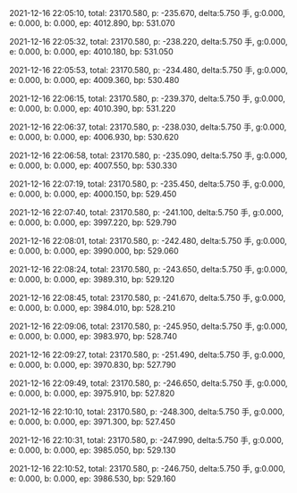 2021-12-16 22:05:10, total: 23170.580, p: -235.670, delta:5.750 手, g:0.000, e: 0.000, b: 0.000, ep: 4012.890, bp: 531.070

2021-12-16 22:05:32, total: 23170.580, p: -238.220, delta:5.750 手, g:0.000, e: 0.000, b: 0.000, ep: 4010.180, bp: 531.050

2021-12-16 22:05:53, total: 23170.580, p: -234.480, delta:5.750 手, g:0.000, e: 0.000, b: 0.000, ep: 4009.360, bp: 530.480

2021-12-16 22:06:15, total: 23170.580, p: -239.370, delta:5.750 手, g:0.000, e: 0.000, b: 0.000, ep: 4010.390, bp: 531.220

2021-12-16 22:06:37, total: 23170.580, p: -238.030, delta:5.750 手, g:0.000, e: 0.000, b: 0.000, ep: 4006.930, bp: 530.620

2021-12-16 22:06:58, total: 23170.580, p: -235.090, delta:5.750 手, g:0.000, e: 0.000, b: 0.000, ep: 4007.550, bp: 530.330

2021-12-16 22:07:19, total: 23170.580, p: -235.450, delta:5.750 手, g:0.000, e: 0.000, b: 0.000, ep: 4000.150, bp: 529.450

2021-12-16 22:07:40, total: 23170.580, p: -241.100, delta:5.750 手, g:0.000, e: 0.000, b: 0.000, ep: 3997.220, bp: 529.790

2021-12-16 22:08:01, total: 23170.580, p: -242.480, delta:5.750 手, g:0.000, e: 0.000, b: 0.000, ep: 3990.000, bp: 529.060

2021-12-16 22:08:24, total: 23170.580, p: -243.650, delta:5.750 手, g:0.000, e: 0.000, b: 0.000, ep: 3989.310, bp: 529.120

2021-12-16 22:08:45, total: 23170.580, p: -241.670, delta:5.750 手, g:0.000, e: 0.000, b: 0.000, ep: 3984.010, bp: 528.210

2021-12-16 22:09:06, total: 23170.580, p: -245.950, delta:5.750 手, g:0.000, e: 0.000, b: 0.000, ep: 3983.970, bp: 528.740

2021-12-16 22:09:27, total: 23170.580, p: -251.490, delta:5.750 手, g:0.000, e: 0.000, b: 0.000, ep: 3970.830, bp: 527.790

2021-12-16 22:09:49, total: 23170.580, p: -246.650, delta:5.750 手, g:0.000, e: 0.000, b: 0.000, ep: 3975.910, bp: 527.820

2021-12-16 22:10:10, total: 23170.580, p: -248.300, delta:5.750 手, g:0.000, e: 0.000, b: 0.000, ep: 3971.300, bp: 527.450

2021-12-16 22:10:31, total: 23170.580, p: -247.990, delta:5.750 手, g:0.000, e: 0.000, b: 0.000, ep: 3985.050, bp: 529.130

2021-12-16 22:10:52, total: 23170.580, p: -246.750, delta:5.750 手, g:0.000, e: 0.000, b: 0.000, ep: 3986.530, bp: 529.160